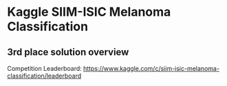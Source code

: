 # Kaggle SIIM-ISIC Melanoma Classification
## 3rd place solution overview

Competition Leaderboard: https://www.kaggle.com/c/siim-isic-melanoma-classification/leaderboard

